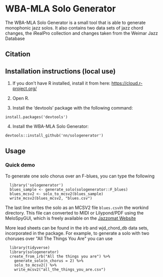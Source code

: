 # WBA-MLA Solo Generator


The WBA-MLA Solo Generator is a small tool that is able to generate monophonic jazz solos. It also contains two data sets of jazz chord changes, the iRealPro collection and changes taken from the Weimar Jazz Database

## Citation


## Installation instructions (local use)

1. If you don't have R installed, install it from here: https://cloud.r-project.org/

2. Open R.

3. Install the ‘devtools’ package with the following command:

`install.packages('devtools')`

4. Install the WBA-MLA Solo Generator:

`devtools::install_github('nn/sologenerator')`

## Usage

### Quick demo 

To generate one solo chorus over an F-blues, you can type the following

```
  library('sologenerator')
  blues_sample <- generate_solo(sologenerator::F_blues) 
  blues_mcsv2 <- solo_to_mcsv2(blues_sample)  
  write_mcsv2(blues_mcsv2, "blues.csv")
```
The last line writes the solo as an MCSV2 file `blues.csv`in the workind directory. This file 
can converted to MIDI or Lilypond/PDF using the MeloSpyGUI, which
is freely available on the [Jazzomat Website](https://jazzomat.hfm-weimar.de/download/download.html)

More lead sheets can be found in the irb and wjd_chord_db data sets, incorporated in the package. For example, to generate a solo with two choruses over "All The Things You Are" you can use

```
  library(tidyverse)
  library(sologenerator)
  create_from_irb("All the things you are") %>% 
    generate_solo(n_chorus = 2) %>% 
    solo_to_mcsv2() %>%  
    write_mcsv2("all_the_things_you_are.csv")
```
